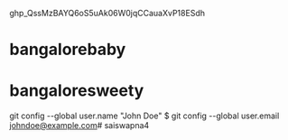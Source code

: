 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# bangalorebaby# bangaloresweety git config --global user.name "John Doe"$ git config --global user.email johndoe@example.com# saiswapna4
